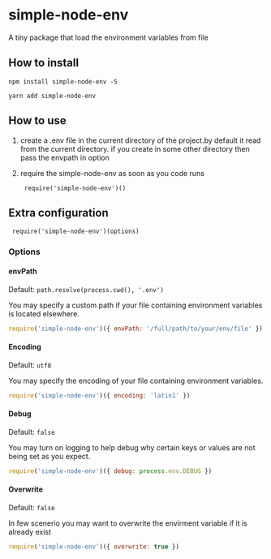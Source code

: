 # simple-node-env
A tiny package that load the environment variables from file

## How to install
```npm install simple-node-env -S```

```yarn add simple-node-env```

## How to use

1. create a .env file in the current directory of the project.by default it read from the current directory. if you create in some other directory then pass the envpath in option

2. require the simple-node-env as soon as you code runs

    ``` require('simple-node-env')()```


## Extra configuration
``` require('simple-node-env')(options)```

### Options

#### envPath

Default: `path.resolve(process.cwd(), '.env')`

You may specify a custom path if your file containing environment variables is located elsewhere.

```js
require('simple-node-env')({ envPath: '/full/path/to/your/env/file' })
```

#### Encoding

Default: `utf8`

You may specify the encoding of your file containing environment variables.

```js
require('simple-node-env')({ encoding: 'latin1' })
```

#### Debug

Default: `false`

You may turn on logging to help debug why certain keys or values are not being set as you expect.

```js
require('simple-node-env')({ debug: process.env.DEBUG })
```

#### Overwrite

Default: `false`

In few scenerio you may want to overwrite the envirment variable if it is already exist

```js
require('simple-node-env')({ overwrite: true })
